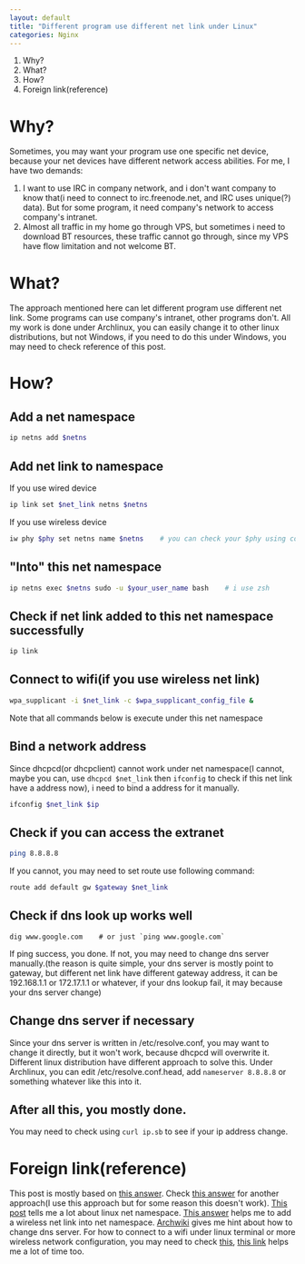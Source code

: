 ```yaml
---
layout: default
title: "Different program use different net link under Linux"
categories: Nginx
---
```


1. Why?
2. What?
3. How?
4. Foreign link(reference)

# Why?
  Sometimes, you may want your program use one specific net device, because your net devices have different network access abilities.
  For me, I have two demands: 
  1. I want to use IRC in company network, and i don't want company to know that(i need to connect to irc.freenode.net, and IRC uses unique(?) data). But for some program, it need company's network to access company's intranet.
  2. Almost all traffic in my home go through VPS, but sometimes i need to download BT resources, these traffic cannot go through, since my VPS have flow limitation and not welcome BT.

# What?
  The approach mentioned here can let different program use different net link. Some programs can use company's intranet, other programs don't. All my work is done under Archlinux, you can easily change it to other linux distributions, but not Windows, if you need to do this under Windows, you may need to check reference of this post.

# How?
  ## Add a net namespace
  ```zsh
  ip netns add $netns
  ```
  ## Add net link to namespace
  If you use wired device
  ```zsh
  ip link set $net_link netns $netns
  ```
  If you use wireless device
  ```zsh
  iw phy $phy set netns name $netns    # you can check your $phy using command `iw list`
  ```
  ## "Into" this net namespace
  ```zsh
  ip netns exec $netns sudo -u $your_user_name bash    # i use zsh
  ```
  ## Check if net link added to this net namespace successfully
  ```zsh
  ip link
  ```
  ## Connect to wifi(if you use wireless net link)
  ```zsh
  wpa_supplicant -i $net_link -c $wpa_supplicant_config_file &
  ```
  Note that all commands below is execute under this net namespace
  ## Bind a network address
  Since dhcpcd(or dhcpclient) cannot work under net namespace(I cannot, maybe you can, use `dhcpcd $net_link` then `ifconfig` to check if this net link have a address now), i need to bind a address for it manually.
  ```zsh
  ifconfig $net_link $ip
  ```
  ## Check if you can access the extranet
  ```zsh
  ping 8.8.8.8
  ```
  If you cannot, you may need to set route use following command:
  ```zsh
  route add default gw $gateway $net_link
  ```
  ## Check if dns look up works well
  ```
  dig www.google.com    # or just `ping www.google.com`
  ```
  If ping success, you done. If not, you may need to change dns server manually.(the reason is quite simple, your dns server is mostly point to gateway, but different net link have different gateway address, it can be 192.168.1.1 or 172.17.1.1 or whatever, if your dns lookup fail, it may because your dns server change)
  ## Change dns server if necessary
  Since your dns server is written in /etc/resolve.conf, you may want to change it directly, but it won't work, because dhcpcd will overwrite it. Different linux distribution have different approach to solve this. Under Archlinux, you can edit /etc/resolve.conf.head, add `nameserver 8.8.8.8` or something whatever like this into it.
  ## After all this, you mostly done.
  You may need to check using `curl ip.sb` to see if your ip address change.

# Foreign link(reference)
This post is mostly based on [this answer](https://unix.stackexchange.com/questions/210982/bind-unix-program-to-specific-network-interface#answer-210992).
Check [this answer](https://superuser.com/questions/241178/how-to-use-different-network-interfaces-for-different-processes#answer-241200) for another approach(I use this approach but for some reason this doesn't work).
[This post](https://cizixs.com/2017/02/10/network-virtualization-network-namespace/) tells me a lot about linux net namespace.
[This answer](https://superuser.com/questions/653996/how-to-move-wireless-connection-to-other-network-namespace#answer-901438) helps me to add a wireless net link into net namespace.
[Archwiki](https://wiki.archlinux.org/index.php/Resolv.conf_(%E7%AE%80%E4%BD%93%E4%B8%AD%E6%96%87)) gives me hint about how to change dns server.
For how to connect to a wifi under linux terminal or more wireless network configuration, you may need to check [this](https://wiki.archlinux.org/index.php/Wireless_network_configuration), [this link](https://linux.cn/article-4015-1.html) helps me a lot of time too.